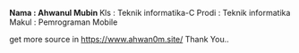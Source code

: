<b>Nama  : Ahwanul Mubin
</b>
Kls   : Teknik informatika-C
Prodi : Teknik informatika
Makul : Pemrograman Mobile










get more source in https://www.ahwan0m.site/
Thank You..
